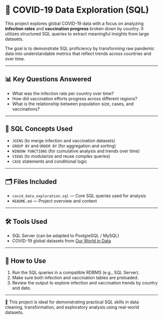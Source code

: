 # 🦠 COVID-19 Data Exploration (SQL)

This project explores global COVID-19 data with a focus on analyzing **infection rates** and **vaccination progress** broken down by country. It utilizes structured SQL queries to extract meaningful insights from large datasets.

The goal is to demonstrate SQL proficiency by transforming raw pandemic data into understandable metrics that reflect trends across countries and over time.

---

## 📊 Key Questions Answered

- What was the infection rate per country over time?  
- How did vaccination efforts progress across different regions?  
- What is the relationship between population size, cases, and vaccinations?

---

## 🧠 SQL Concepts Used

- `JOINS` (to merge infection and vaccination datasets)  
- `GROUP BY` and `ORDER BY` (for aggregation and sorting)  
- `WINDOW FUNCTIONS` (for cumulative analysis and trends over time)  
- `VIEWS` (to modularize and reuse complex queries)  
- `CASE` statements and conditional logic

---

## 🗂️ Files Included

- `covid_data_exploration.sql` — Core SQL queries used for analysis  
- `README.md` — Project overview and context

---

## 🛠️ Tools Used

- SQL Server (can be adapted to PostgreSQL / MySQL)  
- COVID-19 global datasets from [Our World in Data](https://ourworldindata.org/)  

---

## 📁 How to Use

1. Run the SQL queries in a compatible RDBMS (e.g., SQL Server).  
2. Make sure both infection and vaccination tables are preloaded.  
3. Review the output to explore infection and vaccination trends by country and date.

---

📌 This project is ideal for demonstrating practical SQL skills in data cleaning, transformation, and exploratory analysis using real-world datasets.
